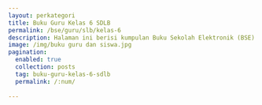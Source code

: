 ```yaml
---
layout: perkategori
title: Buku Guru Kelas 6 SDLB
permalink: /bse/guru/slb/kelas-6
description: Halaman ini berisi kumpulan Buku Sekolah Elektronik (BSE) Buku Guru Satuan Pendidikan SDLB Kelas 6.
image: /img/buku guru dan siswa.jpg
pagination: 
  enabled: true
  collection: posts
  tag: buku-guru-kelas-6-sdlb
  permalink: /:num/
  
---
```

